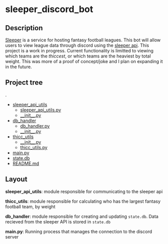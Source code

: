 # sleeper_discord_bot

## Description 
[Sleeper](https://sleeper.com/) is a service for hosting fantasy football leagues. This bot will allow users to view league data through discord using the [sleeper api](https://docs.sleeper.com/). This project is a work in progress. Current functionality is limitted to viewing which teams are the *thiccest*, or which teams are the heaviest by total weight. This was more of a proof of concept/joke and I plan on expanding it in the future. 

## Project tree
.
 * [sleeper_api_utils](./sleeper_api_utils)
   * [sleeper_api_utils.py](./sleeper_api_utils/sleeper_api_utils.py)
   * [\_\_init\_\_.py](./sleeper_api_utils/__init__.py)
 * [db_handler](./db_handler)
   * [db_handler.py](./db_handler/db_handler.py)
   * [\_\_init\_\_.py](./db_handler/__init__.py)
 * [thicc_utils](./thicc_utils)
   * [\_\_init\_\_.py](./thicc_utils/__init__.py)
   * [thicc_utils.py](./thicc_utils/thicc_utils.py) 
 * [main.py](./main.py)
 * [state.db](./state.db)
 * [README.md](./README.md)

## Layout

__sleeper_api_utils__: module responsible for communicating to the sleeper api 

__thicc_utils__: module responsible for calculating who has the largest fantasy football team, by weight 

__db_handler__: module responsible for creating and updating `state.db`. Data recieved from the sleeper API is stored in `state.db` 

__main.py__: Running process that manages the connection to the discord server  
   
